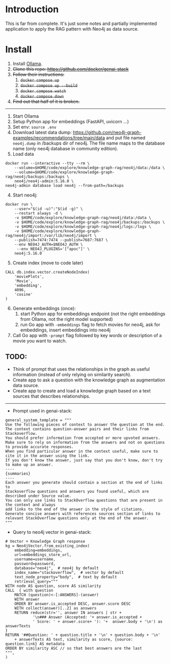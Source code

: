 # Introduction

This is far from complete. It's just some notes and partially implemented application to apply the RAG pattern with Neo4j as data source.

# Install

1. Install [Ollama](https://ollama.ai/download).
2. ~~Clone this repo: https://github.com/docker/genai-stack~~
3. ~~Follow their instructions:~~
   1. ~~`docker compose up`~~
   2. ~~`docker compose up --build`~~
   3. ~~`docker compose watch`~~
   4. ~~`docker compose down`~~
4. ~~Find out that half of it is broken.~~

-----

1. Start Ollama
2. Setup Python app for embeddings (FastAPI, uvicorn ...)
2. Set env: `source .env`
3. Download latest data dump: https://github.com/neo4j-graph-examples/recommendations/tree/main/data and put file named `neo4j.dump` in /backups dir of neo4j. The file name maps to the database name (only neo4j database in community edition).
3. Load data
```
docker run --interactive --tty --rm \
    --volume=$HOME/code/explore/knowledge-graph-rag/neo4j/data:/data \
    --volume=$HOME/code/explore/knowledge-graph-rag/neo4j/backups:/backups \
    neo4j/neo4j-admin:5.16.0 \
neo4j-admin database load neo4j --from-path=/backups
```
4. Start neo4j:
```
docker run \
    --user="$(id -u)":"$(id -g)" \
    --restart always -d \
    -v $HOME/code/explore/knowledge-graph-rag/neo4j/data:/data \
    -v $HOME/code/explore/knowledge-graph-rag/neo4j/backups:/backups \
    -v $HOME/code/explore/knowledge-graph-rag/neo4j/logs:/logs \
    -v $HOME/code/explore/knowledge-graph-rag/neo4j/import:/var/lib/neo4j/import \
    --publish=7474:7474 --publish=7687:7687 \
    --env NEO4J_AUTH=$NEO4J_AUTH \
     --env NEO4J_PLUGINS='["apoc"]' \
    neo4j:5.16.0
```
5. Create index (move to code later)
```
CALL db.index.vector.createNodeIndex(
    'moviePlots',
    'Movie',
    'embedding',
    4096,
    'cosine'
)
```
6. Generate embeddings (once):
   1. start Python app for embeddings endpoint (not the right embeddings from Ollama, not the right model supported)
   2. run Go app with `-embeddings` flag to fetch movies for neo4j, ask for embeddings, insert embeddings into neo4j
7. Call Go app with `-prompt` flag followed by key words or description of a movie you want to watch.

## TODO:

- Think of prompt that uses the relationships in the graph as useful information (instead of only relying on similarity search).
- Create app to ask a question with the knowledge graph as augmentation data source.
- Create app to create and load a knowledge graph based on a text sources that describes relationships.

---

- Prompt used in genai-stack:
```
general_system_template = """ 
Use the following pieces of context to answer the question at the end.
The context contains question-answer pairs and their links from Stackoverflow.
You should prefer information from accepted or more upvoted answers.
Make sure to rely on information from the answers and not on questions to provide accurate responses.
When you find particular answer in the context useful, make sure to cite it in the answer using the link.
If you don't know the answer, just say that you don't know, don't try to make up an answer.
----
{summaries}
----
Each answer you generate should contain a section at the end of links to 
Stackoverflow questions and answers you found useful, which are described under Source value.
You can only use links to StackOverflow questions that are present in the context and always
add links to the end of the answer in the style of citations.
Generate concise answers with references sources section of links to 
relevant StackOverflow questions only at the end of the answer.
"""
```

- Query to neo4j vector in genai-stack:
```
# Vector + Knowledge Graph response
kg = Neo4jVector.from_existing_index(
    embedding=embeddings,
    url=embeddings_store_url,
    username=username,
    password=password,
    database="neo4j",  # neo4j by default
    index_name="stackoverflow",  # vector by default
    text_node_property="body",  # text by default
    retrieval_query="""
WITH node AS question, score AS similarity
CALL  { with question
    MATCH (question)<-[:ANSWERS]-(answer)
    WITH answer
    ORDER BY answer.is_accepted DESC, answer.score DESC
    WITH collect(answer)[..2] as answers
    RETURN reduce(str='', answer IN answers | str + 
            '\n### Answer (Accepted: '+ answer.is_accepted +
            ' Score: ' + answer.score+ '): '+  answer.body + '\n') as answerTexts
} 
RETURN '##Question: ' + question.title + '\n' + question.body + '\n' 
    + answerTexts AS text, similarity as score, {source: question.link} AS metadata
ORDER BY similarity ASC // so that best answers are the last
""",
)
```